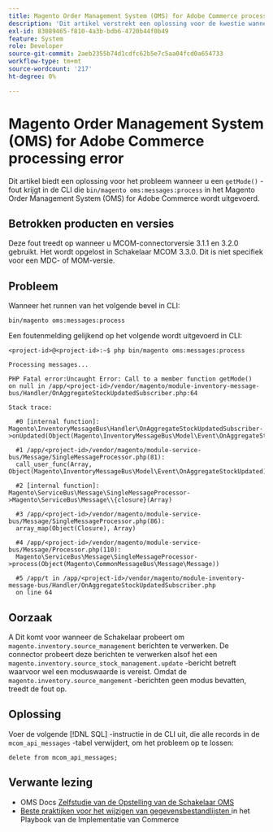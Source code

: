 ```yaml
---
title: Magento Order Management System (OMS) for Adobe Commerce processing error
description: 'Dit artikel verstrekt een oplossing voor de kwestie wanneer u een "getMode ()"fout in CLI krijgt die &grave; bin/magento :messages: proces &grave; in het Systeem van het Magento Order Management (OMS) voor Adobe Commerce in werking stelt.'
exl-id: 83089465-f810-4a3b-bdb6-4720b44f0b49
feature: System
role: Developer
source-git-commit: 2aeb2355b74d1cdfc62b5e7c5aa04fcd0a654733
workflow-type: tm+mt
source-wordcount: '217'
ht-degree: 0%

---
```


# Magento Order Management System (OMS) for Adobe Commerce processing error

Dit artikel biedt een oplossing voor het probleem wanneer u een `getMode()` -fout krijgt in de CLI die `bin/magento oms:messages:process` in het Magento Order Management System (OMS) for Adobe Commerce wordt uitgevoerd.

## Betrokken producten en versies

Deze fout treedt op wanneer u MCOM-connectorversie 3.1.1 en 3.2.0 gebruikt. Het wordt opgelost in Schakelaar MCOM 3.3.0. Dit is niet specifiek voor een MDC- of MOM-versie.

## Probleem

Wanneer het runnen van het volgende bevel in CLI:

`bin/magento oms:messages:process`

Een foutenmelding gelijkend op het volgende wordt uitgevoerd in CLI:

```
<project-id>@<project-id>:~$ php bin/magento oms:messages:process

Processing messages...

PHP Fatal error:Uncaught Error: Call to a member function getMode()
on null in /app/<project-id>/vendor/magento/module-inventory-message-bus/Handler/OnAggregateStockUpdatedSubscriber.php:64

Stack trace:

  #0 [internal function]: Magento\InventoryMessageBus\Handler\OnAggregateStockUpdatedSubscriber->onUpdated(Object(Magento\InventoryMessageBus\Model\Event\OnAggregateStockUpdated))

  #1 /app/<project-id>/vendor/magento/module-service-bus/Message/SingleMessageProcessor.php(81):
  call_user_func(Array, Object(Magento\InventoryMessageBus\Model\Event\OnAggregateStockUpdated))

  #2 [internal function]: Magento\ServiceBus\Message\SingleMessageProcessor->Magento\ServiceBus\Message\\{closure}(Array)

  #3 /app/<project-id>/vendor/magento/module-service-bus/Message/SingleMessageProcessor.php(86):
  array_map(Object(Closure), Array)

  #4 /app/<project-id>/vendor/magento/module-service-bus/Message/Processor.php(110):
  Magento\ServiceBus\Message\SingleMessageProcessor->process(Object(Magento\CommonMessageBus\Message\Message))

  #5 /app/t in /app/<project-id>/vendor/magento/module-inventory-message-bus/Handler/OnAggregateStockUpdatedSubscriber.php
  on line 64
```

## Oorzaak

A
Dit komt voor wanneer de Schakelaar probeert om `magento.inventory.source_management` berichten te verwerken. De connector probeert deze berichten te verwerken alsof het een `magento.inventory.source_stock_management.update` -bericht betreft waarvoor wel een moduswaarde is vereist. Omdat de `magento.inventory.source_mangement` -berichten geen modus bevatten, treedt de fout op.

## Oplossing

Voer de volgende [!DNL SQL] -instructie in de CLI uit, die alle records in de `mcom_api_messages` -tabel verwijdert, om het probleem op te lossen:

`delete from mcom_api_messages;`

## Verwante lezing

* OMS Docs [ Zelfstudie van de Opstelling van de Schakelaar OMS ](https://commerce-docs.github.io/oms-documentation-archive/integration/connector/setup-tutorial/)
* [ Beste praktijken voor het wijzigen van gegevensbestandlijsten ](https://experienceleague.adobe.com/nl/docs/commerce-operations/implementation-playbook/best-practices/development/modifying-core-and-third-party-tables#why-adobe-recommends-avoiding-modifications) in het Playbook van de Implementatie van Commerce
